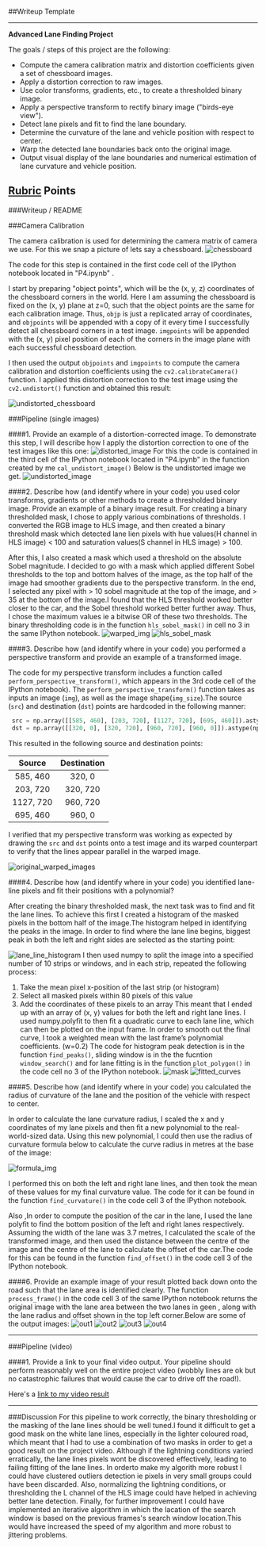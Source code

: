 ##Writeup Template

---

**Advanced Lane Finding Project**

The goals / steps of this project are the following:

* Compute the camera calibration matrix and distortion coefficients given a set of chessboard images.
* Apply a distortion correction to raw images.
* Use color transforms, gradients, etc., to create a thresholded binary image.
* Apply a perspective transform to rectify binary image ("birds-eye view").
* Detect lane pixels and fit to find the lane boundary.
* Determine the curvature of the lane and vehicle position with respect to center.
* Warp the detected lane boundaries back onto the original image.
* Output visual display of the lane boundaries and numerical estimation of lane curvature and vehicle position.



## [Rubric](https://review.udacity.com/#!/rubrics/571/view) Points

###Writeup / README

###Camera Calibration

The camera calibration is used for determining the camera matrix of camera we use. For this we snap a picture of lets say a chessboard.
![chessboard](https://github.com/rohanmaan/udacity-sdcnd-P4/blob/master/WriteUp_Images/calibration1.jpg)


The code for this step is contained in the first code cell of the IPython notebook located in "P4.ipynb" .  

I start by preparing "object points", which will be the (x, y, z) coordinates of the chessboard corners in the world. Here I am assuming the chessboard is fixed on the (x, y) plane at z=0, such that the object points are the same for each calibration image.  Thus, `objp` is just a replicated array of coordinates, and `objpoints` will be appended with a copy of it every time I successfully detect all chessboard corners in a test image.  `imgpoints` will be appended with the (x, y) pixel position of each of the corners in the image plane with each successful chessboard detection.  

I then used the output `objpoints` and `imgpoints` to compute the camera calibration and distortion coefficients using the `cv2.calibrateCamera()` function.  I applied this distortion correction to the test image using the `cv2.undistort()` function and obtained this result: 

![undistorted_chessboard](https://github.com/rohanmaan/udacity-sdcnd-P4/blob/master/WriteUp_Images/undistort_output.png)

###Pipeline (single images)

####1. Provide an example of a distortion-corrected image.
To demonstrate this step, I will describe how I apply the distortion correction to one of the test images like this one:
![distorted_image](https://github.com/rohanmaan/udacity-sdcnd-P4/blob/master/WriteUp_Images/before_distort.png)
For this the code is contained in the third cell of the IPython notebook located in "P4.ipynb" in the function created by me `cal_undistort_image()`
Below is the undistorted image we get.
![undistorted_image](https://github.com/rohanmaan/udacity-sdcnd-P4/blob/master/WriteUp_Images/after_distort.png)

####2. Describe how (and identify where in your code) you used color transforms, gradients or other methods to create a thresholded binary image.  Provide an example of a binary image result.
For creating a binary thresholded mask, I chose to apply various combinations of thresholds.
I converted the RGB image to HLS image, and then created a binary threshold mask which detected lane lien pixels with hue values(H channel in HLS image) < 100 and saturation values(S channel in HLS image)  > 100.

After this, I also created a mask which used a threshold on the absolute Sobel magnitude. I decided to go with a mask which applied different Sobel thresholds to the top and bottom halves of the image, as the top half of the image had smoother gradients due to the perspective transform. In the end, I selected any pixel with > 10 sobel magnitude at the top of the image, and > 35 at the bottom of the image.I found that the HLS threshold worked better closer to the car, and the Sobel threshold worked better further away. Thus, I chose the maximum values ie a bitwise OR of these two thresholds.
The binary thresholding code is in the function `hls_sobel_mask()` in cell no 3 in the same IPython notebook.
![warped_img]() ![hls_sobel_mask]()



####3. Describe how (and identify where in your code) you performed a perspective transform and provide an example of a transformed image.

The code for my perspective transform includes a function called `perform_perspective_transform()`, which appears in the 3rd code cell of the IPython notebook).  The `perform_perspective_transform()` function takes as inputs an image (`img`), as well as the image shape(`img_size`).The source (`src`) and destination (`dst`) points are hardcoded in the following manner:

```python
 src = np.array([[585, 460], [203, 720], [1127, 720], [695, 460]]).astype(np.float32)
 dst = np.array([[320, 0], [320, 720], [960, 720], [960, 0]]).astype(np.float32)
```
This resulted in the following source and destination points:

| Source        | Destination   | 
|:-------------:|:-------------:| 
| 585, 460      | 320, 0        | 
| 203, 720      | 320, 720      |
| 1127, 720     | 960, 720      |
| 695, 460      | 960, 0        |

I verified that my perspective transform was working as expected by drawing the `src` and `dst` points onto a test image and its warped counterpart to verify that the lines appear parallel in the warped image.

![original_warped_images](https://github.com/rohanmaan/udacity-sdcnd-P4/blob/master/WriteUp_Images/warped.png)

####4. Describe how (and identify where in your code) you identified lane-line pixels and fit their positions with a polynomial?

After creating the binary thresholded mask, the next task was to find and fit the lane lines. To achieve this first I created a histogram of the masked pixels in the bottom half of the image.The histogram helped in identifying the peaks in the image. In order to find where the lane line begins, biggest peak in both the left and right sides are selected as the starting point:

![lane_line_histogram](https://github.com/rohanmaan/udacity-sdcnd-P4/blob/master/WriteUp_Images/histogram.png)
I then used numpy to split the image into a specified number of 10 strips or windows, and in each strip, repeated the following process:
1) Take the mean pixel x-position of the last strip (or histogram)
2) Select all masked pixels within 80 pixels of this value
3) Add the coordinates of these pixels to an array
This meant that I ended up with an array of (x, y) values for both the left and right
lane lines.
I used numpy.polyfit to then fit a quadratic curve to each lane line, which can
then be plotted on the input frame.
In order to smooth out the final curve, I took a weighted mean with the last frame’s
polynomial coefficients. (w=0.2)
The code for histogram peak detection is in the function `find_peaks()`, sliding window  is in the the fucntion `window_search()` and for lane fitting is in the function `plot_polygon()` in the code cell no 3 of the IPython notebook.
![mask](https://github.com/rohanmaan/udacity-sdcnd-P4/blob/master/WriteUp_Images/hsl_sobel_mask.png) ![fitted_curves](https://github.com/rohanmaan/udacity-sdcnd-P4/blob/master/WriteUp_Images/poly_lines.png)

####5. Describe how (and identify where in your code) you calculated the radius of curvature of the lane and the position of the vehicle with respect to center.

In order to calculate the lane curvature radius, I scaled the x and y coordinates of my lane pixels and then fit a new polynomial to the real-world-sized data. Using this new polynomial, I could then use the radius of curvature formula below to calculate the curve radius in metres at the base of the image:

![formula_img](https://github.com/rohanmaan/udacity-sdcnd-P4/blob/master/WriteUp_Images/radius_curvature_formula.png)

I performed this on both the left and right lane lines, and then took the mean of these values for my final curvature value. The code for it can be found in the function `find_curvature()` in the code cell 3 of the IPython notebook.

Also ,In order to compute the position of the car in the lane, I used the lane polyfit to find the bottom position of the left and right lanes respectively. Assuming the width of the lane was 3.7 metres, I calculated the scale of the transformed image, and then used the distance between the centre of the image and the centre of the lane to calculate the offset of the car.The code for this can be found in the function `find_offset()` in the code cell 3 of the IPython notebook.

####6. Provide an example image of your result plotted back down onto the road such that the lane area is identified clearly.
The function `process_frame()` in the code cell 3 of the same IPython notebook returns the original image with the lane area between the two lanes in geen , along with the lane radius and offset shown in the top left corner.Below are some of the output images:
![out1](https://github.com/rohanmaan/udacity-sdcnd-P4/blob/master/WriteUp_Images/out1.png) ![out2](https://github.com/rohanmaan/udacity-sdcnd-P4/blob/master/WriteUp_Images/out2.png)
![out3](https://github.com/rohanmaan/udacity-sdcnd-P4/blob/master/WriteUp_Images/out3.png) ![out4](https://github.com/rohanmaan/udacity-sdcnd-P4/blob/master/WriteUp_Images/out4.png)

---

###Pipeline (video)

####1. Provide a link to your final video output.  Your pipeline should perform reasonably well on the entire project video (wobbly lines are ok but no catastrophic failures that would cause the car to drive off the road!).

Here's a [link to my video result](https://www.youtube.com/watch?v=yRvr9ycVQQ4)

---

###Discussion
For this pipeline to work correctly, the binary thresholding or the masking of the lane lines should be well tuned.I found it difficult to get a good mask on the white lane lines, especially in the lighter coloured road, which meant that I had to use a combination of two masks in order to get a good result on the project video. Although if the lightning conditions varied erratically, the lane lines pixels wont be discovered effectively, leading to failing fitting of the lane lines.
In orderto make my algorith more robust I could have clustered outliers detection ie pixels in very small groups could have been discarded.
Also, normalizing the lightning conditions, or thresholding the L channel of the HLS image could have helped in achieving better lane detection.
Finally, for further improvement I could have implemented an iterative algorithm in which the lacation of the search window is based on the previous frames's search window location.This would have increased the speed of my algorithm and more robust to jittering problems.


  


